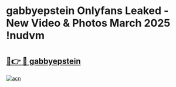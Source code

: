 # gabbyepstein Onlyfans Leaked - New Video & Photos March 2025 !nudvm

# <h2><a href="https://3ktnbg.iuczelnia.edu.pl?title=gabbyepstein&ref=nudvm">🔗👉 🔴 gabbyepstein</a></h2>

[![acn](https://github.com/user-attachments/assets/0f9c940e-d8b0-45ae-aac7-cd30a18b3e1c)](https://3ktnbg.iuczelnia.edu.pl?title=gabbyepstein&ref=nudvm)

